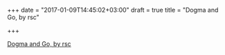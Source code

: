 +++
date = "2017-01-09T14:45:02+03:00"
draft = true
title = "Dogma and Go, by rsc"

+++

<p><a href="https://research.swtch.com/dogma">Dogma and Go, by rsc</a></p>
